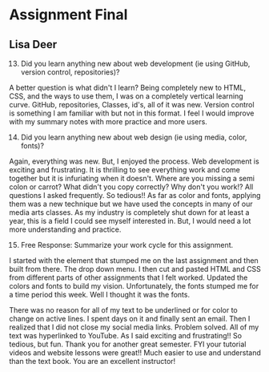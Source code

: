# Assignment Final
## Lisa Deer



13. Did you learn anything new about web development (ie using GitHub, version control, repositories)?

A better question is what didn't I learn? Being completely new to HTML, CSS, and the ways to use them, I was on a completely vertical learning curve. GitHub, repositories, Classes, id's, all of it was new. Version control is something I am familiar with but not in this format. I feel I would improve with my summary notes with more practice and more users.



14. Did you learn anything new about web design (ie using media, color, fonts)?

Again, everything was new. But, I enjoyed the process. Web development is exciting and frustrating. It is thrilling to see everything work and come together but it is infuriating when it doesn't. Where are you missing a semi colon or carrot? What didn't you copy correctly? Why don't you work!? All questions I asked frequently. So tedious!! As far as color and fonts, applying them was a new technique but we have used the concepts in many of our media arts classes. As my industry is completely shut down for at least a year, this is a field I could see myself interested in. But, I would need a lot more understanding and practice.



15. Free Response: Summarize your work cycle for this assignment.

I started with the element that stumped me on the last assignment and then built from there. The drop down menu. I then cut and pasted HTML and CSS from different parts of other assignments that I felt worked. Updated the colors and fonts to build my vision. Unfortunately, the fonts stumped me for a time period this week. Well I thought it was the fonts.


There was no reason for all of my text to be underlined or for color to change on active lines. I spent days on it and finally sent an email. Then I realized that I did not close my social media links. Problem solved. All of my text was hyperlinked to YouTube. As I said exciting and frustrating!! So tedious, but fun. Thank you for another great semester. FYI your tutorial videos and website lessons were great!! Much easier to use and understand than the text book. You are an excellent instructor!
